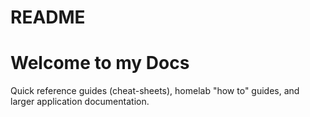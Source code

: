 # README
# Welcome to my Docs

Quick reference guides (cheat-sheets), homelab "how to" guides, and larger application documentation.
